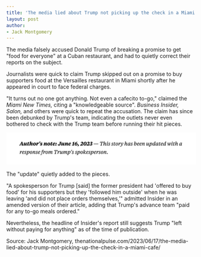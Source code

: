 ```yaml
---
title: 'The media lied about Trump not picking up the check in a Miami cafe'
layout: post
author:
- Jack Montgomery
---
```


The media falsely accused Donald Trump of breaking a promise to get "food for everyone" at a Cuban restaurant, and had to quietly correct their reports on the subject.

Journalists were quick to claim Trump skipped out on a promise to buy supporters food at the Versailles restaurant in Miami shortly after he appeared in court to face federal charges.

"It turns out no one got anything. Not even a cafecito to-go," claimed the *Miami New Times,* citing a "knowledgeable source". *Business Insider, Salon,* and others were quick to repeat the accusation. The claim has since been debunked by Trump's team, indicating the outlets never even bothered to check with the Trump team before running their hit pieces.

![Insider's Report update](/assets/2023-06-17-update.png "Insider's Report update")

The "update" quietly added to the pieces.

"A spokesperson for Trump [said] the former president had 'offered to buy food' for his supporters but they 'followed him outside' when he was leaving 'and did not place orders themselves,'" admitted Insider in an amended version of their article, adding that Trump's advance team "paid for any to-go meals ordered."

Nevertheless, the headline of Insider's report still suggests Trump "left without paying for anything" as of the time of publication.

Source: Jack Montgomery, thenationalpulse.com/2023/06/17/the-media-lied-about-trump-not-picking-up-the-check-in-a-miami-cafe/
